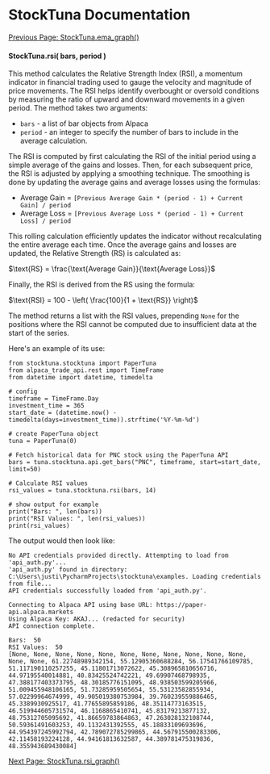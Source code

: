 # StockTuna Documentation

[Previous Page: StockTuna.ema_graph()](./ema_graph.md)

#### StockTuna.rsi( bars, period )

This method calculates the Relative Strength Index (RSI), a momentum indicator in financial trading used to gauge the velocity and magnitude of price movements. The RSI helps identify overbought or oversold conditions by measuring the ratio of upward and downward movements in a given period. The method takes two arguments:

- `bars` - a list of bar objects from Alpaca
- `period` - an integer to specify the number of bars to include in the average calculation.

The RSI is computed by first calculating the RSI of the initial period using a simple average of the gains and losses. Then, for each subsequent price, the RSI is adjusted by applying a smoothing technique. The smoothing is done by updating the average gains and average losses using the formulas:

- Average Gain = `[Previous Average Gain * (period - 1) + Current Gain] / period`
- Average Loss = `[Previous Average Loss * (period - 1) + Current Loss] / period`

This rolling calculation efficiently updates the indicator without recalculating the entire average each time. Once the average gains and losses are updated, the Relative Strength (RS) is calculated as:

$\text{RS} = \frac{\text{Average Gain}}{\text{Average Loss}}$

Finally, the RSI is derived from the RS using the formula:

$\text{RSI} = 100 - \left( \frac{100}{1 + \text{RS}} \right)$

The method returns a list with the RSI values, prepending `None` for the positions where the RSI cannot be computed due to insufficient data at the start of the series.

Here's an example of its use:

```commandline
from stocktuna.stocktuna import PaperTuna
from alpaca_trade_api.rest import TimeFrame
from datetime import datetime, timedelta

# config
timeframe = TimeFrame.Day
investment_time = 365
start_date = (datetime.now() - timedelta(days=investment_time)).strftime('%Y-%m-%d')

# create PaperTuna object
tuna = PaperTuna(0)

# Fetch historical data for PNC stock using the PaperTuna API
bars = tuna.stocktuna.api.get_bars("PNC", timeframe, start=start_date, limit=50)

# Calculate RSI values
rsi_values = tuna.stocktuna.rsi(bars, 14)

# show output for example
print("Bars: ", len(bars))
print("RSI Values: ", len(rsi_values))
print(rsi_values)
```

The output would then look like:

```commandline
No API credentials provided directly. Attempting to load from 'api_auth.py'...
'api_auth.py' found in directory: C:\Users\justi\PycharmProjects\stocktuna\examples. Loading credentials from file...
API credentials successfully loaded from 'api_auth.py'.

Connecting to Alpaca API using base URL: https://paper-api.alpaca.markets
Using Alpaca Key: AKAJ... (redacted for security)
API connection complete.

Bars:  50
RSI Values:  50
[None, None, None, None, None, None, None, None, None, None, None, None, None, 61.22748989342154, 55.12905360688284, 56.17541766109785, 51.117190110257255, 45.11801713072622, 45.308965810656716, 44.97195540014881, 40.83425524742221, 49.69907468798935, 47.388177403373795, 48.30185776151095, 48.938503599205966, 51.009455948106165, 51.73285959505654, 55.53123582855934, 57.02299964674999, 49.905019380753984, 39.760239559886465, 45.3389930925517, 41.77655895859186, 48.35114773163515, 46.519944605731574, 46.1168865410741, 45.83179213877132, 48.75312705095692, 41.86659783864863, 47.263028132108744, 50.59361491603253, 49.1132431392555, 45.18833109693696, 44.954397245992794, 42.789072785299865, 44.567915500283306, 42.11458193224128, 44.94161813632587, 44.389781475319836, 48.355943689430084]
```

[Next Page: StockTuna.rsi_graph()](./rsi_graph.md)
